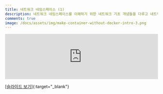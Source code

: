 ```yaml
---
title: 네트워크 네임스페이스 (1)
description: 네트워크 네임스페이스를 이해하기 위한 네트워크 기초 개념들을 다루고 네트워크 네임스페이 실습과 함께 컨테이너 환경에서의 가상 네트워크 구축이 어떻게 이루어지는지를 학습합니다.
comments: true
image: /docs/assets/img/make-container-without-docker-intro-3.png
---
```

<div class="responsive-wrap">
    <iframe src="https://docs.google.com/presentation/d/e/2PACX-1vTOsEXasBt7H7qHJNNNOn4RQKzgWnsXQriK0hh2UEAP2AyKr4gnFqlEPF0nOe8no55mByBhzrqdZR7U/embed?start=false&loop=false&delayms=3000" frameborder="0" width="100%" allowfullscreen="true" mozallowfullscreen="true" webkitallowfullscreen="true"></iframe>
</div>

[[슬라이드 보기]](https://docs.google.com/presentation/d/1NhzhNDiWTCIKCViWPW8Wvza8GrT56xugymX5TV-WLbc/edit#){:target="_blank"}